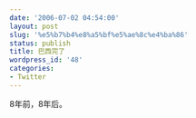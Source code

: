 ```yaml
---
date: '2006-07-02 04:54:00'
layout: post
slug: '%e5%b7%b4%e8%a5%bf%e5%ae%8c%e4%ba%86'
status: publish
title: 巴西完了
wordpress_id: '48'
categories:
- Twitter
---
```


8年前，8年后。
